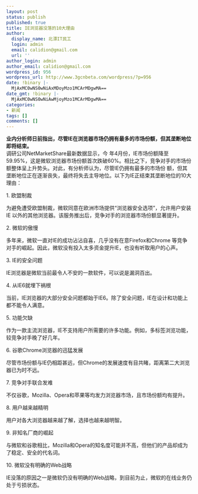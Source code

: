 ```yaml
---
layout: post
status: publish
published: true
title: IE浏览器没落的10大理由
author:
  display_name: 北漂IT民工
  login: admin
  email: calidion@gmail.com
  url: ''
author_login: admin
author_email: calidion@gmail.com
wordpress_id: 956
wordpress_url: http://www.3gcnbeta.com/wordpress/?p=956
date: !binary |-
  MjAxMC0wNS0wNiAxMDoyMzo1MCArMDgwMA==
date_gmt: !binary |-
  MjAxMC0wNS0wNiAwMjoyMzo1MCArMDgwMA==
categories:
- 新闻
tags: []
comments: []
---
```

<p><strong>业内分析师日前指出，尽管IE在浏览器市场仍拥有最多的市场份额，但其垄断地位即将结束。</strong><br />
调研公司NetMarketShare最新数据显示，今 年4月份，IE市场份额降至 59.95%，这是微软浏览器市场份额首次跌破60%。相比之下，竞争对手的市场份额整体呈上升势头。对此，有分析师认为，尽管IE仍拥有最多的市场份 额，但其垄断地位正在逐渐丧失，最终将失去主导地位。以下为IE正结束其垄断地位的10大理由：</p>
<p>1. 欧盟制裁</p>
<p>为避免遭受欧盟制裁，微软同意在欧洲市场提供&ldquo;浏览器安全选项&rdquo;，允许用户安装IE 以外的其他浏览器。该服务推出后，竞争对手的浏览器市场份额显著提升。</p>
<p>2. 微软的傲慢</p>
<p>多年来，微软一直对IE的成功沾沾自喜，几乎没有在意Firefox和Chrome 等竞争对手的崛起。因此，微软没有投入太多资金提升IE，也没有听取用户的心声。</p>
<p>3. IE的安全问题</p>
<p>IE浏览器是微软当前最令人不安的一款软件，可以说是漏洞百出。</p>
<p>4. 从IE6就埋下祸根</p>
<p>当前，IE浏览器的大部分安全问题都始于IE6。除了安全问题，IE在设计和功能上都不能令人满意。</p>
<p>5. 功能欠缺</p>
<p>作为一款主流浏览器，IE不支持用户所需要的许多功能。例如，多标签浏览功能，较竞争对手晚了好几年。</p>
<p>6. 谷歌Chrome浏览器的迅猛发展</p>
<p>尽管市场份额与IE仍相距甚远，但Chrome的发展速度有目共睹，距离第二大浏览器已为时不远。</p>
<p>7. 竞争对手联合发难</p>
<p>不仅谷歌，Mozilla、Opera和苹果等均发力浏览器市场，且市场份额均有提升。</p>
<p>8. 用户越来越精明</p>
<p>用户对各大浏览器越来越了解，选择也越来越明智。</p>
<p>9. 非知名厂商的崛起</p>
<p>与微软和谷歌相比，Mozilla和Opera的知名度可能并不高，但他们的产品却成为了稳定、安全的代名词。</p>
<p>10. 微软没有明确的Web战略</p>
<p>IE没落的原因之一是微软仍没有明确的Web战略，到目前为止，微软的在线业务仍处于亏损状态。</p>
